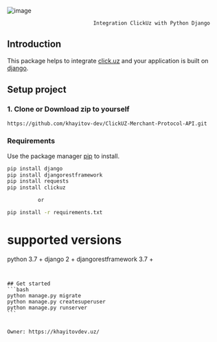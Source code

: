 ![image](https://user-images.githubusercontent.com/89244992/194639975-94cd0cf5-613b-4bfb-b0aa-8c2410f91ac8.png)

```
                            Integration ClickUz with Python Django
```

## Introduction

This package helps to integrate [click.uz](http://click.uz) and your application is built on [django](https://www.djangoproject.com/).

## Setup project

### 1. Clone or Download zip to yourself

```sh
https://github.com/khayitov-dev/ClickUZ-Merchant-Protocol-API.git
```

### Requirements

Use the package manager [pip](https://pip.pypa.io/en/stable/) to install.

```bash
pip install django
pip install djangorestframework
pip install requests
pip install clickuz

          or  

pip install -r requirements.txt
```

# supported versions
python 3.7 +
django 2 +
djangorestframework 3.7 +
````


## Get started
```bash
python manage.py migrate
python manage.py createsuperuser
python manage.py runserver
```


Owner: https://khayitovdev.uz/


